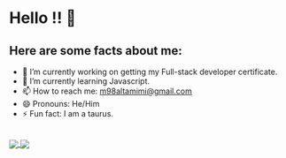 # Hello !! 👋


## Here are some facts about me:


- 🔭 I’m currently working on getting my Full-stack developer certificate.
- 🌱 I’m currently learning Javascript.
- 📫 How to reach me: m98altamimi@gmail.com
- 😄 Pronouns: He/Him
- ⚡ Fun fact: I am a taurus.

<br>

<a href="https://github.com/anuraghazra/github-readme-stats">
  <img align="center" src="https://github-readme-stats.vercel.app/api?username=MohammadAltamimi98&count_private=true&show_icons=true&theme=dark" />
</a>
<a href="https://github.com/anuraghazra/github-readme-statst">
  <img align="center" src="https://github-readme-stats.vercel.app/api/top-langs/?username=MohammadAltamimi98&layout=compact" />
</a>











<!--
 [![Anurag's GitHub stats](https://github-readme-stats.vercel.app/api?username=MohammadAltamimi98&count_private=true&show_icons=true&theme=dark)](https://github.com/anuraghazra/github-readme-stats)
 [![Top Langs](https://github-readme-stats.vercel.app/api/top-langs/?username=MohammadAltamimi98&layout=compact)](https://github.com/anuraghazra/github-readme-stats)
-->





